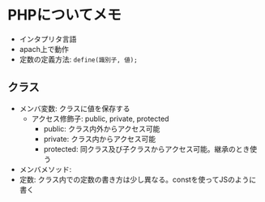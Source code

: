 # PHPについてメモ

- インタプリタ言語
- apach上で動作
- 定数の定義方法: `define(識別子, 値);`

## クラス

- メンバ変数: クラスに値を保存する
  - アクセス修飾子: public, private, protected
    - public: クラス内外からアクセス可能
    - private: クラス内からアクセス可能
    - protected: 同クラス及び子クラスからアクセス可能。継承のとき使う
- メンバメソッド:
- 定数: クラス内での定数の書き方は少し異なる。constを使ってJSのように書く
